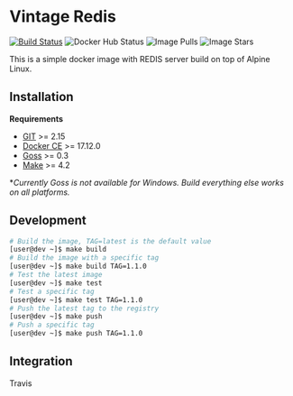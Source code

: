 # Vintage Redis

[![Build Status](https://travis-ci.org/ezmid/vintage-redis.svg?branch=master)](https://travis-ci.org/ezmid/vintage-redis) ![Docker Hub Status](https://img.shields.io/docker/build/ezmid/vintage-redis.svg) ![Image Pulls](https://img.shields.io/docker/pulls/ezmid/vintage-redis.svg) ![Image Stars](https://img.shields.io/docker/stars/ezmid/vintage-redis.svg)

This is a simple docker image with REDIS server build on top of Alpine Linux.

## Installation

**Requirements**
- [GIT](https://git-scm.com/) >= 2.15
- [Docker CE](https://www.docker.com/) >= 17.12.0
- [Goss](https://github.com/aelsabbahy/goss) >= 0.3
- [Make](https://www.gnu.org/software/make/) >= 4.2

**Currently Goss is not available for Windows. Build everything else works on all platforms.*

## Development
```sh
# Build the image, TAG=latest is the default value
[user@dev ~]$ make build
# Build the image with a specific tag
[user@dev ~]$ make build TAG=1.1.0
# Test the latest image
[user@dev ~]$ make test
# Test a specific tag
[user@dev ~]$ make test TAG=1.1.0
# Push the latest tag to the registry
[user@dev ~]$ make push
# Push a specific tag
[user@dev ~]$ make push TAG=1.1.0
```

## Integration
Travis

